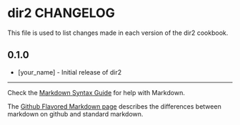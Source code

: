 # dir2 CHANGELOG

This file is used to list changes made in each version of the dir2 cookbook.

## 0.1.0
- [your_name] - Initial release of dir2

- - -
Check the [Markdown Syntax Guide](http://daringfireball.net/projects/markdown/syntax) for help with Markdown.

The [Github Flavored Markdown page](http://github.github.com/github-flavored-markdown/) describes the differences between markdown on github and standard markdown.
